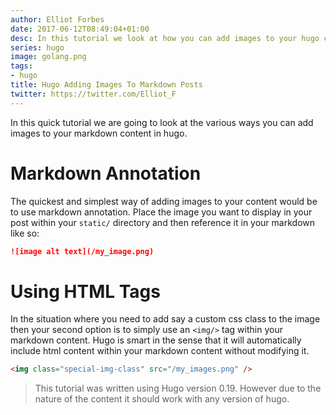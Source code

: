 ```yaml
---
author: Elliot Forbes
date: 2017-06-12T08:49:04+01:00
desc: In this tutorial we look at how you can add images to your hugo content pages
series: hugo
image: golang.png
tags:
- hugo
title: Hugo Adding Images To Markdown Posts
twitter: https://twitter.com/Elliot_F
---
```


In this quick tutorial we are going to look at the various ways you can add images to your markdown content in hugo. 

# Markdown Annotation

The quickest and simplest way of adding images to your content would be to use markdown annotation. Place the image you want to display in your post within your `static/` directory and then reference it in your markdown like so:

```md
![image alt text](/my_image.png)
```

# Using HTML Tags

In the situation where you need to add say a custom css class to the image then your second option is to simply use an `<img/>` tag within your markdown content. Hugo is smart in the sense that it will automatically include html content within your markdown content without modifying it.

```html
<img class="special-img-class" src="/my_images.png" /> 
```

> This tutorial was written using Hugo version 0.19. However due to the nature of the content it should work with any version of hugo.
